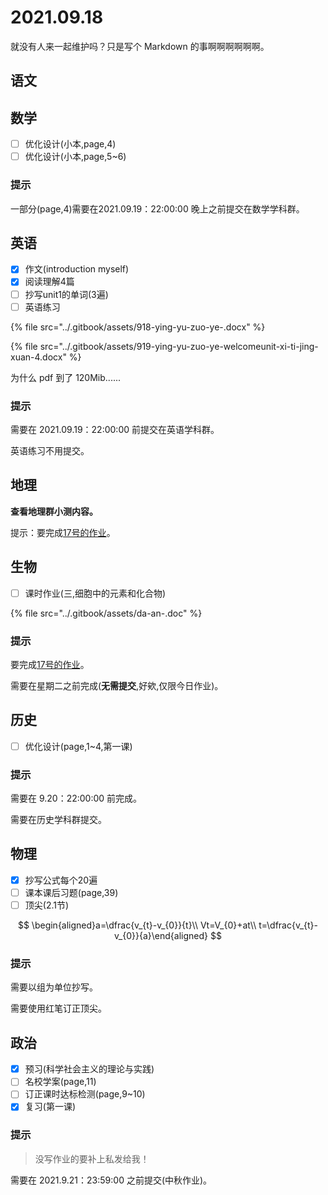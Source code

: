 # 2021.09.18

就没有人来一起维护吗？只是写个 Markdown 的事啊啊啊啊啊啊。

## 语文



## 数学

* [ ] 优化设计\(小本,page,4\)
* [ ] 优化设计\(小本,page,5~6\)

### 提示

一部分\(page,4\)需要在2021.09.19：22:00:00 晚上之前提交在数学学科群。

## 英语

* [x] 作文\(introduction myself\)
* [x] 阅读理解4篇
* [ ] 抄写unit1的单词\(3遍\)
* [ ] 英语练习

{% file src="../.gitbook/assets/918-ying-yu-zuo-ye-.docx" %}

{% file src="../.gitbook/assets/919-ying-yu-zuo-ye-welcomeunit-xi-ti-jing-xuan-4.docx" %}

为什么 pdf 到了 120Mib......

### 提示

需要在 2021.09.19：22:00:00 前提交在英语学科群。

英语练习不用提交。

## 地理

**查看地理群小测内容。**

提示：要完成[17号的作业](https://yuioto.gitbook.io/homework/zuo-ye-dan/2021.09.16#sheng-wu)。

## 生物

* [ ] 课时作业\(三,细胞中的元素和化合物\)

{% file src="../.gitbook/assets/da-an-.doc" %}

### 提示

要完成[17号的作业](https://yuioto.gitbook.io/homework/zuo-ye-dan/2021.09.17#sheng-wu)。

需要在星期二之前完成\(**无需提交**,好欸,仅限今日作业\)。

## 历史

* [ ] 优化设计\(page,1~4,第一课\)

### 提示 

需要在 9.20：22:00:00 前完成。

需要在历史学科群提交。

## 物理

* [x] 抄写公式每个20遍
* [ ] 课本课后习题\(page,39\)
* [ ] 顶尖\(2.1节\)

$$
\begin{aligned}a=\dfrac{v_{t}-v_{0}}{t}\\
Vt=V_{0}+at\\
t=\dfrac{v_{t}-v_{0}}{a}\end{aligned}
$$

### 提示

需要以组为单位抄写。

需要使用红笔订正顶尖。

## 政治

* [x] 预习\(科学社会主义的理论与实践\)
* [ ] 名校学案\(page,11\)
* [ ] 订正课时达标检测\(page,9~10\)
* [x] 复习\(第一课\)

### 提示

> 没写作业的要补上私发给我！

需要在 2021.9.21：23:59:00 之前提交\(中秋作业\)。

